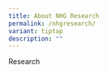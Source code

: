 ```yaml
---
title: About NHG Research
permalink: /nhgresearch/
variant: tiptap
description: ""
---
```

<p>Research</p>